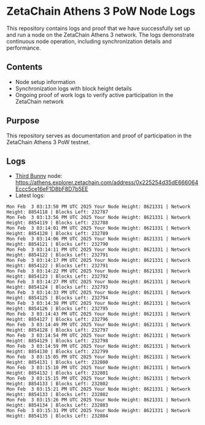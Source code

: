# ZetaChain Athens 3 PoW Node Logs
This repository contains logs and proof that we have successfully set up and run a node on the ZetaChain Athens 3 network. The logs demonstrate continuous node operation, including synchronization details and performance.

## Contents
- Node setup information
- Synchronization logs with block height details
- Ongoing proof of work logs to verify active participation in the ZetaChain network

## Purpose
This repository serves as documentation and proof of participation in the ZetaChain Athens 3 PoW testnet.

## Logs

- [Third Bunny](https://thirdbunny.xyz/) node: https://athens.explorer.zetachain.com/address/0x225254d35dE666064Eccc5ce16eF1D8bF8D7b5EE
- Latest logs:
```
Mon Feb  3 03:13:50 PM UTC 2025 Your Node Height: 8621331 | Network Height: 8854118 | Blocks Left: 232787
Mon Feb  3 03:13:56 PM UTC 2025 Your Node Height: 8621331 | Network Height: 8854119 | Blocks Left: 232788
Mon Feb  3 03:14:01 PM UTC 2025 Your Node Height: 8621331 | Network Height: 8854120 | Blocks Left: 232789
Mon Feb  3 03:14:06 PM UTC 2025 Your Node Height: 8621331 | Network Height: 8854121 | Blocks Left: 232790
Mon Feb  3 03:14:11 PM UTC 2025 Your Node Height: 8621331 | Network Height: 8854122 | Blocks Left: 232791
Mon Feb  3 03:14:17 PM UTC 2025 Your Node Height: 8621331 | Network Height: 8854122 | Blocks Left: 232791
Mon Feb  3 03:14:22 PM UTC 2025 Your Node Height: 8621331 | Network Height: 8854123 | Blocks Left: 232792
Mon Feb  3 03:14:27 PM UTC 2025 Your Node Height: 8621331 | Network Height: 8854124 | Blocks Left: 232793
Mon Feb  3 03:14:33 PM UTC 2025 Your Node Height: 8621331 | Network Height: 8854125 | Blocks Left: 232794
Mon Feb  3 03:14:38 PM UTC 2025 Your Node Height: 8621331 | Network Height: 8854126 | Blocks Left: 232795
Mon Feb  3 03:14:43 PM UTC 2025 Your Node Height: 8621331 | Network Height: 8854127 | Blocks Left: 232796
Mon Feb  3 03:14:49 PM UTC 2025 Your Node Height: 8621331 | Network Height: 8854128 | Blocks Left: 232797
Mon Feb  3 03:14:54 PM UTC 2025 Your Node Height: 8621331 | Network Height: 8854129 | Blocks Left: 232798
Mon Feb  3 03:14:59 PM UTC 2025 Your Node Height: 8621331 | Network Height: 8854130 | Blocks Left: 232799
Mon Feb  3 03:15:05 PM UTC 2025 Your Node Height: 8621331 | Network Height: 8854131 | Blocks Left: 232800
Mon Feb  3 03:15:10 PM UTC 2025 Your Node Height: 8621331 | Network Height: 8854132 | Blocks Left: 232801
Mon Feb  3 03:15:15 PM UTC 2025 Your Node Height: 8621331 | Network Height: 8854133 | Blocks Left: 232802
Mon Feb  3 03:15:21 PM UTC 2025 Your Node Height: 8621331 | Network Height: 8854133 | Blocks Left: 232802
Mon Feb  3 03:15:26 PM UTC 2025 Your Node Height: 8621331 | Network Height: 8854134 | Blocks Left: 232803
Mon Feb  3 03:15:31 PM UTC 2025 Your Node Height: 8621331 | Network Height: 8854135 | Blocks Left: 232804
```
